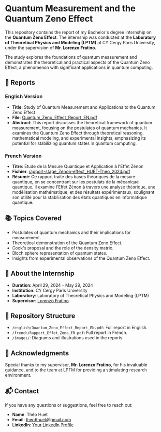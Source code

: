 # Quantum Measurement and the Quantum Zeno Effect

This repository contains the report of my Bachelor's degree internship on the **Quantum Zeno Effect**. The internship was conducted at the **Laboratory of Theoretical Physics and Modeling (LPTM)** at CY Cergy Paris University, under the supervision of **Mr. Lorenzo Fratino**. 

The study explores the foundations of quantum measurement and demonstrates the theoretical and practical aspects of the Quantum Zeno Effect, a phenomenon with significant applications in quantum computing.

## 📝 Reports

### English Version
- **Title**: Study of Quantum Measurement and Applications to the Quantum Zeno Effect  
- **File**: [Quantum_Zeno_Effect_Report_EN.pdf](link_to_english_report)  
- **Abstract**: This report discusses the theoretical framework of quantum measurement, focusing on the postulates of quantum mechanics. It examines the Quantum Zeno Effect through theoretical reasoning, mathematical modeling, and experimental insights, emphasizing its potential for stabilizing quantum states in quantum computing.  

### French Version
- **Titre**: Étude de la Mesure Quantique et Application à l'Effet Zénon  
- **Fichier**: [rapport-stage_Zenon-effect_HUET-Theo_2024.pdf](rapport-stage_Zenon-effect_HUET-Theo_2024.pdf)  
- **Résumé**: Ce rapport traite des bases théoriques de la mesure quantique, en se concentrant sur les postulats de la mécanique quantique. Il examine l'Effet Zénon à travers une analyse théorique, une modélisation mathématique, et des résultats expérimentaux, soulignant son utilité pour la stabilisation des états quantiques en informatique quantique.

## 📚 Topics Covered
- Postulates of quantum mechanics and their implications for measurement.
- Theoretical demonstration of the Quantum Zeno Effect.
- Cook's proposal and the role of the density matrix.
- Bloch sphere representation of quantum states.
- Insights from experimental observations of the Quantum Zeno Effect.

## 🚀 About the Internship
- **Duration**: April 29, 2024 – May 29, 2024  
- **Institution**: CY Cergy Paris University  
- **Laboratory**: Laboratory of Theoretical Physics and Modeling (LPTM)  
- **Supervisor**: [Lorenzo Fratino](https://www.cyu.fr/lorenzo-fratino)  

## 📂 Repository Structure
- `/english/Quantum_Zeno_Effect_Report_EN.pdf`: Full report in English.
- `/french/Rapport_Effet_Zeno_FR.pdf`: Full report in French.
- `/images/`: Diagrams and illustrations used in the reports.

## 🤝 Acknowledgments
Special thanks to my supervisor, **Mr. Lorenzo Fratino**, for his invaluable guidance, and to the team at LPTM for providing a stimulating research environment.

## 📬 Contact
If you have any questions or suggestions, feel free to reach out:
- **Name**: Théo Huet  
- **Email**: theo6huet@gmail.com  
- **LinkedIn**: [Your LinkedIn Profile](https://www.linkedin.com/in/th%C3%A9o-huet-9a2bb0347/)

